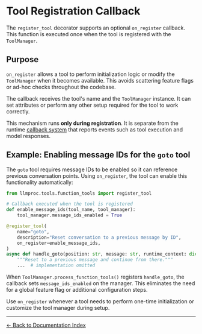 # Tool Registration Callback

The `register_tool` decorator supports an optional `on_register` callback. This function is executed once when the tool is registered with the `ToolManager`.

## Purpose

`on_register` allows a tool to perform initialization logic or modify the `ToolManager` when it becomes available. This avoids scattering feature flags or ad-hoc checks throughout the codebase.

The callback receives the tool's name and the `ToolManager` instance. It can set attributes or perform any other setup required for the tool to work correctly.

This mechanism runs **only during registration**. It is separate from the runtime [callback system](callbacks.md) that reports events such as tool execution and model responses.

## Example: Enabling message IDs for the `goto` tool

The `goto` tool requires message IDs to be enabled so it can reference previous conversation points. Using `on_register`, the tool can enable this functionality automatically:

```python
from llmproc.tools.function_tools import register_tool

# Callback executed when the tool is registered
def enable_message_ids(tool_name, tool_manager):
    tool_manager.message_ids_enabled = True

@register_tool(
    name="goto",
    description="Reset conversation to a previous message by ID",
    on_register=enable_message_ids,
)
async def handle_goto(position: str, message: str, runtime_context: dict | None = None):
    """Reset to a previous message and continue from there."""
    ...  # implementation omitted
```

When `ToolManager.process_function_tools()` registers `handle_goto`, the callback sets `message_ids_enabled` on the manager. This eliminates the need for a global feature flag or additional configuration steps.

Use `on_register` whenever a tool needs to perform one-time initialization or customize the tool manager during setup.

---
[← Back to Documentation Index](index.md)

